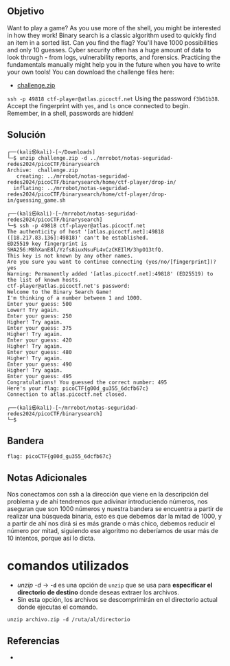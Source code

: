 ## Objetivo

Want to play a game? As you use more of the shell, you might be interested in how they work! Binary search is a classic algorithm used to quickly find an item in a sorted list. Can you find the flag? You'll have 1000 possibilities and only 10 guesses. Cyber security often has a huge amount of data to look through - from logs, vulnerability reports, and forensics. Practicing the fundamentals manually might help you in the future when you have to write your own tools! You can download the challenge files here:

- [challenge.zip](https://artifacts.picoctf.net/c_atlas/17/challenge.zip)

`ssh -p 49818 ctf-player@atlas.picoctf.net` Using the password `f3b61b38`. Accept the fingerprint with `yes`, and `ls` once connected to begin. Remember, in a shell, passwords are hidden!

## Solución
```shell
┌──(kali㉿kali)-[~/Downloads]
└─$ unzip challenge.zip -d ../mrrobot/notas-seguridad-redes2024/picoCTF/binarysearch 
Archive:  challenge.zip
   creating: ../mrrobot/notas-seguridad-redes2024/picoCTF/binarysearch/home/ctf-player/drop-in/
  inflating: ../mrrobot/notas-seguridad-redes2024/picoCTF/binarysearch/home/ctf-player/drop-in/guessing_game.sh  

┌──(kali㉿kali)-[~/mrrobot/notas-seguridad-redes2024/picoCTF/binarysearch]
└─$ ssh -p 49818 ctf-player@atlas.picoctf.net
The authenticity of host '[atlas.picoctf.net]:49818 ([18.217.83.136]:49818)' can't be established.
ED25519 key fingerprint is SHA256:M8hXanE8l/Yzfs8iuxNsuFL4vCzCKEIlM/3hpO13tfQ.
This key is not known by any other names.
Are you sure you want to continue connecting (yes/no/[fingerprint])? yes
Warning: Permanently added '[atlas.picoctf.net]:49818' (ED25519) to the list of known hosts.
ctf-player@atlas.picoctf.net's password: 
Welcome to the Binary Search Game!
I'm thinking of a number between 1 and 1000.
Enter your guess: 500
Lower! Try again.
Enter your guess: 250
Higher! Try again.
Enter your guess: 375
Higher! Try again.
Enter your guess: 420
Higher! Try again.
Enter your guess: 480
Higher! Try again.
Enter your guess: 490
Higher! Try again.
Enter your guess: 495
Congratulations! You guessed the correct number: 495
Here's your flag: picoCTF{g00d_gu355_6dcfb67c}
Connection to atlas.picoctf.net closed.
                                                                                                                       
┌──(kali㉿kali)-[~/mrrobot/notas-seguridad-redes2024/picoCTF/binarysearch]
└─$ 
```


## Bandera
```shell
flag: picoCTF{g00d_gu355_6dcfb67c}
```
## Notas Adicionales
Nos conectamos con ssh a la dirección que viene en la descripción del problema y de ahí tendremos que adivinar introduciendo números, nos aseguran que son 1000 números y nuestra bandera se encuentra a partir de realizar una búsqueda binaria, esto es que debemos dar la mitad de 1000, y a partir de ahí nos dirá si es más grande o más chico, debemos reducir el número por mitad, siguiendo ese algoritmo no deberíamos de usar más de 10 intentos, porque así lo dicta.
# comandos utilizados
- _unzip -d_ -> **`-d`** es una opción de `unzip` que se usa para **especificar el directorio de destino** donde deseas extraer los archivos.
- Sin esta opción, los archivos se descomprimirán en el directorio actual donde ejecutas el comando.
```shell
unzip archivo.zip -d /ruta/al/directorio		
```

## Referencias
- 